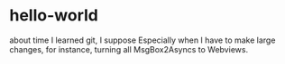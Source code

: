 # hello-world
about time I learned git, I suppose
Especially when I have to make large changes, for instance, turning all MsgBox2Asyncs to Webviews.
